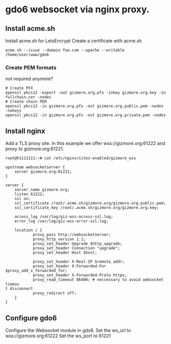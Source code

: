 # gdo6 websocket via nginx proxy.

## Install acme.sh
Install acme.sh for LetsEncrypt
Create a certificate with acme.sh

    acme.sh --issue --domain foo.com --apache --writable /home/user/www/gdo6
    
    
### Create PEM formats

not required anymore?

    # Create PFX
    openssl pkcs12 -export -out gizmore.org.pfx -inkey gizmore.org.key -in fullchain.cer -nodes
    # Create chain PEM
    openssl pkcs12 -in gizmore.org.pfx -out gizmore.org.public.pem -nodes -nokeys
    openssl pkcs12 -in gizmore.org.pfx -out gizmore.org.private.pem -nodes
    
    
## Install nginx

Add a TLS proxy site.
In this example we offer wss://gizmore.org:61222 and proxy to gizmore:org:61221.

    root@h1111111:~# cat /etc/nginx/sites-enabled/gizmore_wss
    
    upstream websocketserver {
        server gizmore.org:61221;
    }

    server {
        server_name gizmore.org;
        listen 61222;
        ssl on;
        ssl_certificate /root/.acme.sh/gizmore.org/gizmore.org.public.pem;
        ssl_certificate_key /root/.acme.sh/gizmore.org/gizmore.org.key;

        access_log /var/log/giz-wss-access-ssl.log;
        error_log /var/log/giz-wss-error-ssl.log;

        location / {
                proxy_pass http://websocketserver;
                proxy_http_version 1.1;
                proxy_set_header Upgrade $http_upgrade;
                proxy_set_header Connection "upgrade";
                proxy_set_header Host $host;

                proxy_set_header X-Real-IP $remote_addr;
                proxy_set_header X-Forwarded-For $proxy_add_x_forwarded_for;
                proxy_set_header X-Forwarded-Proto https;
                proxy_read_timeout 86400; # neccessary to avoid websocket timeou                                                                                                                                                             t disconnect
                proxy_redirect off;
        }
    }

## Configure gdo6

Configure the Websocket module in gdo6.
Set the ws_url to wss://gizmore.org:61222
Set the ws_port to 61221
